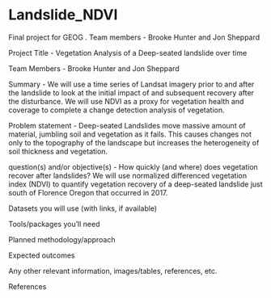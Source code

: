 # Landslide_NDVI
Final project for GEOG . Team members - Brooke Hunter and Jon Sheppard

Project Title - Vegetation Analysis of a Deep-seated landslide over time

Team Members - Brooke Hunter and Jon Sheppard

Summary - We will use a time series of Landsat imagery prior to and after the landslide to look at the initial impact of and subsequent recovery after the disturbance. We will use NDVI as a proxy for vegetation health and coverage to complete a change detection analysis of vegetation.

Problem statement - Deep-seated Landslides move massive amount of material, jumbling soil and vegetation as it fails. This causes changes not only to the topography of the landscape but increases the heterogeneity of soil thickness and vegetation.

question(s) and/or objective(s) - How quickly (and where) does vegetation recover after landslides? We will use normalized differenced vegetation index (NDVI) to quantify vegetation recovery of a deep-seated landslide just south of Florence Oregon that occurred in 2017.

Datasets you will use (with links, if available) 

Tools/packages you’ll need

Planned methodology/approach

Expected outcomes

Any other relevant information, images/tables, references, etc.

References